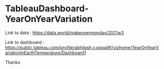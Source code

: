 # TableauDashboard-YearOnYearVariation



Link to data : https://data.world/makeovermonday/2021w3

Link to dashboard : https://public.tableau.com/profile/abhilash.v.gopal#!/vizhome/YearOnYearVariationInEarthTemperature/Dashboard1


Thanks
